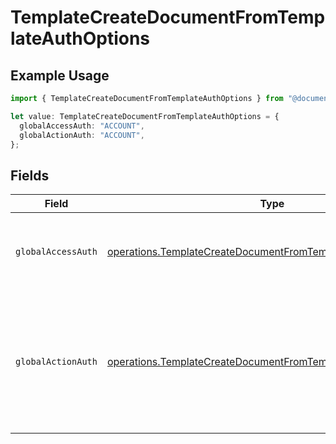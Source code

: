 # TemplateCreateDocumentFromTemplateAuthOptions

## Example Usage

```typescript
import { TemplateCreateDocumentFromTemplateAuthOptions } from "@documenso/sdk-typescript/models/operations";

let value: TemplateCreateDocumentFromTemplateAuthOptions = {
  globalAccessAuth: "ACCOUNT",
  globalActionAuth: "ACCOUNT",
};
```

## Fields

| Field                                                                                                                                          | Type                                                                                                                                           | Required                                                                                                                                       | Description                                                                                                                                    |
| ---------------------------------------------------------------------------------------------------------------------------------------------- | ---------------------------------------------------------------------------------------------------------------------------------------------- | ---------------------------------------------------------------------------------------------------------------------------------------------- | ---------------------------------------------------------------------------------------------------------------------------------------------- |
| `globalAccessAuth`                                                                                                                             | [operations.TemplateCreateDocumentFromTemplateGlobalAccessAuth](../../models/operations/templatecreatedocumentfromtemplateglobalaccessauth.md) | :heavy_check_mark:                                                                                                                             | The type of authentication required for the recipient to access the document.                                                                  |
| `globalActionAuth`                                                                                                                             | [operations.TemplateCreateDocumentFromTemplateGlobalActionAuth](../../models/operations/templatecreatedocumentfromtemplateglobalactionauth.md) | :heavy_check_mark:                                                                                                                             | The type of authentication required for the recipient to sign the document. This field is restricted to Enterprise plan users only.            |